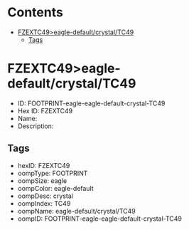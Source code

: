 



Contents
========

* [FZEXTC49>eagle-default/crystal/TC49](#fzextc49eagle-defaultcrystaltc49)
	* [Tags](#tags)

# FZEXTC49>eagle-default/crystal/TC49

- ID: FOOTPRINT-eagle-eagle-default-crystal-TC49
- Hex ID: FZEXTC49
- Name: 
- Description: 

## Tags

- hexID: FZEXTC49
- oompType: FOOTPRINT
- oompSize: eagle
- oompColor: eagle-default
- oompDesc: crystal
- oompIndex: TC49
- oompName: eagle-default/crystal/TC49
- oompID: FOOTPRINT-eagle-eagle-default-crystal-TC49
